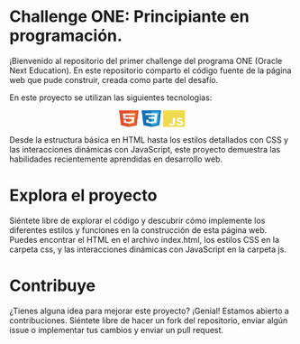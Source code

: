 # Challenge ONE: Principiante en programación.
¡Bienvenido al repositorio del  primer challenge del programa ONE (Oracle Next Education). En este repositorio comparto el código fuente de la página web que pude construir, creada como parte del desafío. 

En este proyecto se utilizan las siguientes tecnologias: 

<div style="display: flex; justify-content: center;" height: 300px;>
    <img align="center" alt="Rafa-HTML" height="30" width="40" src="https://raw.githubusercontent.com/devicons/devicon/master/icons/html5/html5-original.svg">
    <img align="center" alt="Rafa-CSS" height="30" width="40" src="https://raw.githubusercontent.com/devicons/devicon/master/icons/css3/css3-original.svg">
    <img align="center" alt="Rafa-Js" height="30" width="40" src="https://raw.githubusercontent.com/devicons/devicon/master/icons/javascript/javascript-plain.svg">
</div>  
<p margin= 16px>Desde la estructura básica en HTML hasta los estilos detallados con CSS y las interacciones dinámicas con JavaScript, este proyecto demuestra las habilidades recientemente aprendidas en desarrollo web.</p>

# Explora el proyecto
Siéntete libre de explorar el código y descubrir cómo implemente los diferentes estilos y funciones en la construcción de esta página web. 
Puedes encontrar el HTML en el archivo index.html, los estilos CSS en la carpeta css, y las interacciones dinámicas con JavaScript en la carpeta js.

# Contribuye
¿Tienes alguna idea para mejorar este proyecto? ¡Genial! Estamos abierto a contribuciones. 
Siéntete libre de hacer un fork del repositorio, enviar algún issue o implementar tus cambios y enviar un pull request.

